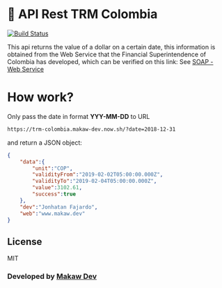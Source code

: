 # 🚀 API Rest TRM Colombia

[![Build Status](https://travis-ci.org/joemccann/dillinger.svg?branch=master)](https://travis-ci.org/joemccann/dillinger)

This api returns the value of a dollar on a certain date, this information is obtained from the Web Service that the Financial Superintendence of Colombia has developed, which can be verified on this link:
See [SOAP - Web Service](https://www.superfinanciera.gov.co/SuperfinancieraWebServiceTRM/TCRMServicesWebService/TCRMServicesWebService?WSDL)


# How work?
Only pass the date in format **YYY-MM-DD** to URL
```sh
https://trm-colombia.makaw-dev.now.sh/?date=2018-12-31
```
and return a JSON object:
```json
{
    "data":{
        "unit":"COP",
        "validityFrom":"2019-02-02T05:00:00.000Z",
        "validityTo":"2019-02-04T05:00:00.000Z",
        "value":3102.61,
        "success":true
    },
    "dev":"Jonhatan Fajardo",
    "web":"www.makaw.dev"
}
```

License
----

MIT


### Developed by [Makaw Dev](http://makaw.dev) 
